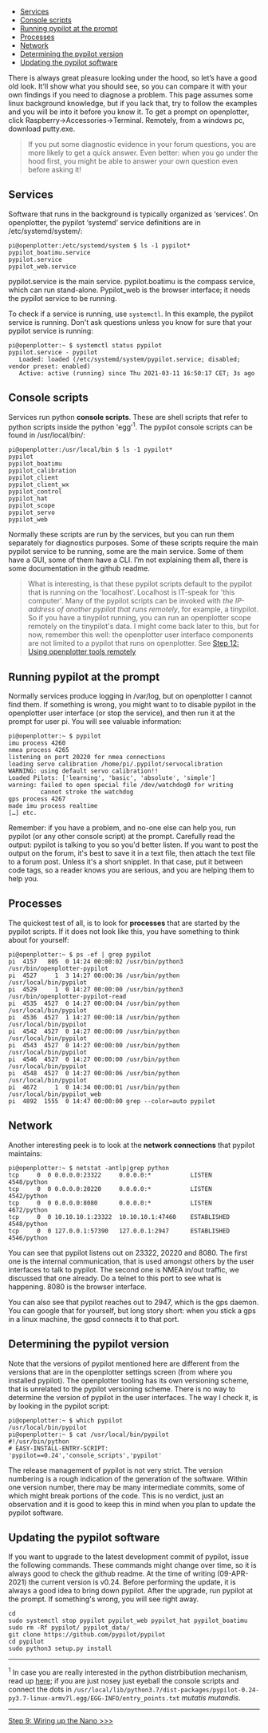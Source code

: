 * [Services](#services)
* [Console scripts](#console-scripts)
* [Running pypilot at the prompt](#running-pypilot-at-the-prompt)
* [Processes](#processes)
* [Network](#network)
* [Determining the pypilot version](#determining-the-pypilot-version)
* [Updating the pypilot software](#updating-the-pypilot-software)


There is always great pleasure looking under the hood, so let’s have a good old look. It'll show what you should see, so you can compare it with your own findings if you need to diagnose a problem. This page assumes some linux background knowledge, but if you lack that, try to follow the examples and you will be into it before you know it. To get a prompt on openplotter, click Raspberry→Accessories→Terminal. Remotely, from a windows pc, download putty.exe.

> If you put some diagnostic evidence in your forum questions, you are more likely to get a quick answer. Even better: when you go under the hood first, you might be able to answer your own question even before asking it! 

## Services
Software that runs in the background is typically organized as ‘services’. On openplotter, the pypilot ‘systemd’ service definitions are in /etc/systemd/system/:
```
pi@openplotter:/etc/systemd/system $ ls -1 pypilot*
pypilot_boatimu.service
pypilot.service
pypilot_web.service
```
pypilot.service is the main service. pypilot.boatimu is the compass service, which can run stand-alone. Pypilot_web is the browser interface; it needs the pypilot service to be running.

To check if a service is running, use `systemctl`. In this example, the pypilot service is running. Don't ask questions unless you know for sure that your pypilot service is running:
```
pi@openplotter:~ $ systemctl status pypilot
pypilot.service - pypilot
   Loaded: loaded (/etc/systemd/system/pypilot.service; disabled; vendor preset: enabled)
   Active: active (running) since Thu 2021-03-11 16:50:17 CET; 3s ago
```
## Console scripts
Services run python **console scripts**. These are shell scripts that refer to python scripts inside the python 'egg'<sup>1</sup>. The pypilot console scripts can be found in /usr/local/bin/:
```
pi@openplotter:/usr/local/bin $ ls -1 pypilot*
pypilot
pypilot_boatimu
pypilot_calibration
pypilot_client
pypilot_client_wx
pypilot_control
pypilot_hat
pypilot_scope
pypilot_servo
pypilot_web
```
Normally these scripts are run by the services, but you can run them separately for diagnostics purposes. Some of these scripts require the main pypilot service to be running, some are the main service. Some of them have a GUI, some of them have a CLI. I’m not explaining them all, there is some documentation in the github readme. 

> What is interesting, is that these pypilot scripts default to the pypilot that is running on the 'localhost'. Localhost is IT-speak for 'this computer'. Many of the pypilot scripts can be invoked with _the IP-address of another pypilot that runs remotely_, for example, a tinypilot. So if you have a tinypilot running, you can run an openplotter scope remotely on the tinypilot's data. I might come back later to this, but for now, remember this well: the openplotter user interface components are not limited to a pypilot that runs on openplotter. See [Step 12: Using openplotter tools remotely](Step-12-Using-openplotter-tools-remotely)

## Running pypilot at the prompt
Normally services produce logging in /var/log, but on openplotter I cannot find them. If something is wrong, you might want to to disable pypilot in the openplotter user interface (or stop the service), and then run it at the prompt for user pi. You will see valuable information:
```
pi@openplotter:~ $ pypilot
imu process 4260
nmea process 4265
listening on port 20220 for nmea connections
loading servo calibration /home/pi/.pypilot/servocalibration
WARNING: using default servo calibration!!
Loaded Pilots: ['learning', 'basic', 'absolute', 'simple']
warning: failed to open special file /dev/watchdog0 for writing
         cannot stroke the watchdog
gps process 4267
made imu process realtime
[…] etc.
```
Remember: if you have a problem, and no-one else can help you, run pypilot (or any other console script) at the prompt. Carefully read the output: pypilot is talking to you so you'd better listen. If you want to post the output on the forum, it's best to save it in a text file, then attach the text file to a forum post. Unless it's a short snipplet. In that case, put it between code tags, so a reader knows you are serious, and you are helping them to help you.

## Processes
The quickest test of all, is to look for **processes** that are started by the pypilot scripts. If it does not look like this, you have something to think about for yourself:
```
pi@openplotter:~ $ ps -ef | grep pypilot
pi  4157   805  0 14:24 00:00:02 /usr/bin/python3 /usr/bin/openplotter-pypilot
pi  4527     1  3 14:27 00:00:36 /usr/bin/python /usr/local/bin/pypilot
pi  4529     1  0 14:27 00:00:00 /usr/bin/python3 /usr/bin/openplotter-pypilot-read
pi  4535  4527  0 14:27 00:00:04 /usr/bin/python /usr/local/bin/pypilot
pi  4536  4527  1 14:27 00:00:18 /usr/bin/python /usr/local/bin/pypilot
pi  4542  4527  0 14:27 00:00:00 /usr/bin/python /usr/local/bin/pypilot
pi  4543  4527  0 14:27 00:00:00 /usr/bin/python /usr/local/bin/pypilot
pi  4546  4527  0 14:27 00:00:00 /usr/bin/python /usr/local/bin/pypilot
pi  4548  4527  0 14:27 00:00:06 /usr/bin/python /usr/local/bin/pypilot
pi  4672     1  0 14:34 00:00:01 /usr/bin/python /usr/local/bin/pypilot_web 
pi  4892  1555  0 14:47 00:00:00 grep --color=auto pypilot
```
## Network
Another interesting peek is to look at the **network connections** that pypilot maintains:
```
pi@openplotter:~ $ netstat -antlp|grep python
tcp     0  0 0.0.0.0:23322     0.0.0.0:*           LISTEN      4548/python
tcp     0  0 0.0.0.0:20220     0.0.0.0:*           LISTEN      4542/python
tcp     0  0 0.0.0.0:8080      0.0.0.0:*           LISTEN      4672/python
tcp     0  0 10.10.10.1:23322  10.10.10.1:47460    ESTABLISHED 4548/python
tcp     0  0 127.0.0.1:57390   127.0.0.1:2947      ESTABLISHED 4546/python
```
You can see that pypilot listens out on 23322, 20220 and 8080. The first one is the internal communication, that is used amongst others by the user interfaces to talk to pypilot. The second one is NMEA in/out traffic, we discussed that one already. Do a telnet to this port to see what is happening. 8080 is the browser interface.

You can also see that pypilot reaches out to 2947, which is the gps daemon. You can google that for yourself, but long story short: when you stick a gps in a linux machine, the gpsd connects it to that port.

## Determining the pypilot version
Note that the versions of pypilot mentioned here are different from the versions that are in the openplotter settings screen (from where you installed pypilot). The openplotter tooling has its own versioning scheme, that is unrelated to the pypilot versioning scheme. There is no way to determine the version of pypilot in the user interfaces. The way I check it, is by looking in the pypilot script:
```
pi@openplotter:~ $ which pypilot
/usr/local/bin/pypilot
pi@openplotter:~ $ cat /usr/local/bin/pypilot
#!/usr/bin/python
# EASY-INSTALL-ENTRY-SCRIPT: 'pypilot==0.24','console_scripts','pypilot'
```

The release management of pypilot is not very strict. The version numbering is a rough indication of the generation of the software. Within one version number, there may be many intermediate commits, some of which might break portions of the code. This is no verdict, just an observation and it is good to keep this in mind when you plan to update the pypilot software.

## Updating the pypilot software
If you want to upgrade to the latest development commit of pypilot, issue the following commands. These commands might change over time, so it is always good to check the github readme. At the time of writing (09-APR-2021) the current version is v0.24. Before performing the update, it is always a good idea to bring down pypilot. After the upgrade, run pypilot at the prompt. If something's wrong, you will see right away.

```
cd
sudo systemctl stop pypilot pypilot_web pypilot_hat pypilot_boatimu
sudo rm -Rf pypilot/ pypilot_data/
git clone https://github.com/pypilot/pypilot
cd pypilot
sudo python3 setup.py install
```

***
<sup>1</sup> In case you are really interested in the python distrbibution mechanism, read up [here](https://setuptools.readthedocs.io/en/latest/pkg_resources.html); if you are just nosey just eyeball the console scripts and connect the dots in  `/usr/local/lib/python3.7/dist-packages/pypilot-0.24-py3.7-linux-armv7l.egg/EGG-INFO/entry_points.txt` _mutatis mutandis_.
***

[Step 9: Wiring up the Nano >>>](Step-9-Wiring-up-the-Nano)